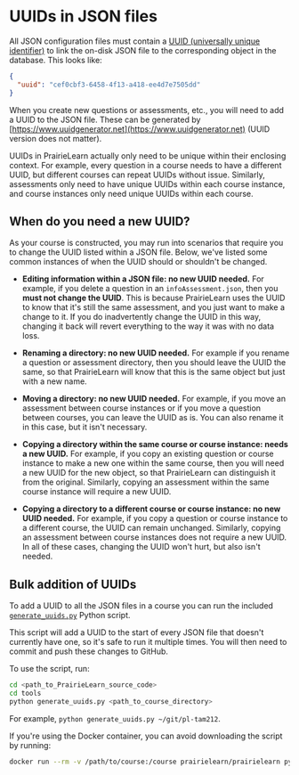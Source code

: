 # UUIDs in JSON files

All JSON configuration files must contain a [UUID (universally unique identifier)](https://en.wikipedia.org/wiki/Universally_unique_identifier) to link the on-disk JSON file to the corresponding object in the database. This looks like:

```json
{
  "uuid": "cef0cbf3-6458-4f13-a418-ee4d7e7505dd"
}
```

When you create new questions or assessments, etc., you will need to add a UUID to the JSON file. These can be generated by [https://www.uuidgenerator.net](https://www.uuidgenerator.net) (UUID version does not matter).

UUIDs in PrairieLearn actually only need to be unique within their enclosing context. For example, every question in a course needs to have a different UUID, but different courses can repeat UUIDs without issue. Similarly, assessments only need to have unique UUIDs within each course instance, and course instances only need unique UUIDs within each course.

## When do you need a new UUID?

As your course is constructed, you may run into scenarios that require you to change the UUID listed within a JSON file. Below, we've listed some common instances of when the UUID should or shouldn't be changed.

- **Editing information within a JSON file: no new UUID needed.** For example, if you delete a question in an `infoAssessment.json`, then you **must not change the UUID**. This is because PrairieLearn uses the UUID to know that it's still the same assessment, and you just want to make a change to it. If you do inadvertently change the UUID in this way, changing it back will revert everything to the way it was with no data loss.

- **Renaming a directory: no new UUID needed.** For example if you rename a question or assessment directory, then you should leave the UUID the same, so that PrairieLearn will know that this is the same object but just with a new name.

- **Moving a directory: no new UUID needed.** For example, if you move an assessment between course instances or if you move a question between courses, you can leave the UUID as is. You can also rename it in this case, but it isn't necessary.

- **Copying a directory within the same course or course instance: needs a new UUID.** For example, if you copy an existing question or course instance to make a new one within the same course, then you will need a new UUID for the new object, so that PrairieLearn can distinguish it from the original. Similarly, copying an assessment within the same course instance will require a new UUID.

- **Copying a directory to a different course or course instance: no new UUID needed.** For example, if you copy a question or course instance to a different course, the UUID can remain unchanged. Similarly, copying an assessment between course instances does not require a new UUID. In all of these cases, changing the UUID won't hurt, but also isn't needed.

## Bulk addition of UUIDs

To add a UUID to all the JSON files in a course you can run the included [`generate_uuids.py`](https://github.com/PrairieLearn/PrairieLearn/blob/master/contrib/generate_uuids.py) Python script.

This script will add a UUID to the start of every JSON file that doesn't currently have one, so it's safe to run it multiple times. You will then need to commit and push these changes to GitHub.

To use the script, run:

```sh
cd <path_to_PrairieLearn_source_code>
cd tools
python generate_uuids.py <path_to_course_directory>
```

For example, `python generate_uuids.py ~/git/pl-tam212`.

If you're using the Docker container, you can avoid downloading the script by running:

```sh
docker run --rm -v /path/to/course:/course prairielearn/prairielearn python /PrairieLearn/contrib/generate_uuids.py /course
```
